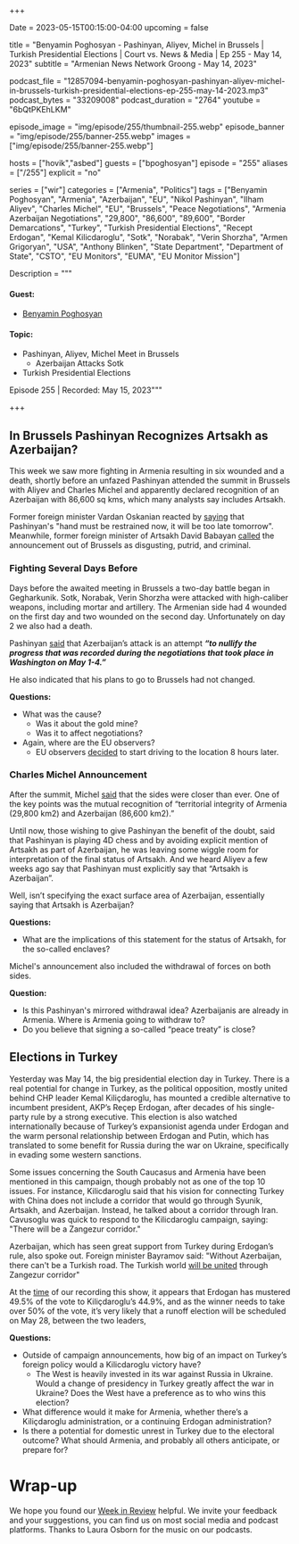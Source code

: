 +++

Date = 2023-05-15T00:15:00-04:00
upcoming = false

title = "Benyamin Poghosyan - Pashinyan, Aliyev, Michel in Brussels | Turkish Presidential Elections | Court vs.  News & Media | Ep 255 - May 14, 2023"
subtitle = "Armenian News Network Groong - May 14, 2023"

podcast_file = "12857094-benyamin-poghosyan-pashinyan-aliyev-michel-in-brussels-turkish-presidential-elections-ep-255-may-14-2023.mp3"
podcast_bytes = "33209008"
podcast_duration = "2764"
youtube = "6bQtPKEhLKM"

episode_image = "img/episode/255/thumbnail-255.webp"
episode_banner = "img/episode/255/banner-255.webp"
images = ["img/episode/255/banner-255.webp"]

hosts = ["hovik","asbed"]
guests = ["bpoghosyan"]
episode = "255"
aliases = ["/255"]
explicit = "no"

series = ["wir"]
categories = ["Armenia", "Politics"]
tags = ["Benyamin Poghosyan", "Armenia", "Azerbaijan", "EU", "Nikol Pashinyan", "Ilham Aliyev", "Charles Michel", "EU", "Brussels", "Peace Negotiations", "Armenia Azerbaijan Negotiations",
"29,800",
"86,600",
"89,600",
"Border Demarcations", "Turkey", "Turkish Presidential Elections", "Recept Erdogan", "Kemal Kilicdaroglu", "Sotk", "Norabak", "Verin Shorzha", "Armen Grigoryan", "USA", "Anthony Blinken", "State Department", "Department of State", "CSTO", "EU Monitors", "EUMA", "EU Monitor Mission"]

Description = """
#### Guest:
* [Benyamin Poghosyan](/guest/bpoghosyan)

#### Topic:
* Pashinyan, Aliyev, Michel Meet in Brussels
    * Azerbaijan Attacks Sotk
* Turkish Presidential Elections


Episode 255 | Recorded: May 15, 2023"""

+++

## In Brussels Pashinyan Recognizes Artsakh as Azerbaijan?

This week we saw more fighting in Armenia resulting in six wounded and a death, shortly before an unfazed Pashinyan attended the summit in Brussels with Aliyev and Charles Michel and apparently declared recognition of an Azerbaijan with 86,600 sq kms, which many analysts say includes Artsakh. 

Former foreign minister Vardan Oskanian reacted by [saying](https://www.civilnet.am/news/700066/փաշինյանի-ձեռքը-պետք-է-բռնել-հենց-հիմա-հետո-ուշ-կլինի%E2%80%A4-վարդան-օսկանյան/) that Pashinyan's "hand must be restrained now, it will be too late tomorrow". Meanwhile, former foreign minister of Artsakh David Babayan [called](https://www.aysor.am/am/news/2023/05/15/%D5%A2%D5%A1%D5%A2%D5%A1%D5%B5%D5%A1%D5%B6/2094215) the announcement out of Brussels as disgusting, putrid, and criminal.


### Fighting Several Days Before

Days before the awaited meeting in Brussels a two-day battle began in Gegharkunik. Sotk, Norabak, Verin Shorzha were attacked with high-caliber weapons, including mortar and artillery. The Armenian side had 4 wounded on the first day and two wounded on the second day. Unfortunately on day 2 we also had a death.

Pashinyan [said](https://hetq.am/en/article/155930) that Azerbaijan’s attack is an attempt **_“to nullify the progress that was recorded during the negotiations that took place in Washington on May 1-4.”_** 

He also indicated that his plans to go to Brussels had not changed.

**Questions:**
* What was the cause?
    * Was it about the gold mine?
    * Was it to affect negotiations?
* Again, where are the EU observers?
    * EU observers [decided](https://youtu.be/ysmtiYrkocY) to start driving to the location 8 hours later.


### Charles Michel Announcement

After the summit, Michel [said](https://www.consilium.europa.eu/en/press/press-releases/2023/05/14/press-remarks-by-president-charles-michel-following-the-trilateral-meeting-with-president-aliyev-of-azerbaijan-and-prime-minister-pashinyan-of-armenia/) that the sides were closer than ever. One of the key points was the mutual recognition of “territorial integrity of Armenia (29,800 km2) and Azerbaijan (86,600 km2).”

Until now, those wishing to give Pashinyan the benefit of the doubt, said that Pashinyan is playing 4D chess and by avoiding explicit mention of Artsakh as part of Azerbaijan, he was leaving some wiggle room for interpretation of the final status of Artsakh. And we heard Aliyev a few weeks ago say that Pashinyan must explicitly say that “Artsakh is Azerbaijan”. 

Well, isn’t specifying the exact surface area of Azerbaijan, essentially saying that Artsakh is Azerbaijan?

**Questions:**
* What are the implications of this statement for the status of Artsakh, for the so-called enclaves?

Michel's announcement also included the withdrawal of forces on both sides. 

**Question:**
* Is this Pashinyan's mirrored withdrawal idea? Azerbaijanis are already in Armenia. Where is Armenia going to withdraw to?
* Do you believe that signing a so-called “peace treaty” is close? 


## Elections in Turkey

Yesterday was May 14, the big presidential election day in Turkey. There is a real potential for change in Turkey, as the political opposition, mostly united behind CHP leader Kemal Kiliçdaroglu, has mounted a credible alternative to incumbent president, AKP’s Reçep Erdogan, after decades of his single-party rule by a strong executive. This election is also watched internationally because of Turkey’s expansionist agenda under Erdogan and the warm personal relationship between Erdogan and Putin, which has translated to some benefit for Russia during the war on Ukraine, specifically in evading some western sanctions.

Some issues concerning the South Caucasus and Armenia have been mentioned in this campaign, though probably not as one of the top 10 issues. For instance, Kilicdaroglu said that his vision for connecting Turkey with China does not include a corridor that would go through Syunik, Artsakh, and Azerbaijan. Instead, he talked about a corridor through Iran. Cavusoglu was quick to respond to the Kilicdaroglu campaign, saying: "There will be a Zangezur corridor."

Azerbaijan, which has seen great support from Turkey during Erdogan’s rule, also spoke out. Foreign minister Bayramov said: "Without Azerbaijan, there can't be a Turkish road. The Turkish world [will be united](https://twitter.com/HovikYerevan/status/1656002218187685889) through Zangezur corridor"

At the [time](https://www.aljazeera.com/news/2023/5/14/follow-the-vote-turkey-election-results-2023) of our recording this show, it appears that Erdogan has mustered 49.5% of the vote to Kiliçdaroglu’s 44.9%, and as the winner needs to take over 50% of the vote, it’s very likely that a runoff election will be scheduled on May 28, between the two leaders,

**Questions:**
* Outside of campaign announcements, how big of an impact on Turkey’s foreign policy would a Kilicdaroglu victory have?
    * The West is heavily invested in its war against Russia in Ukraine. Would a change of presidency in Turkey greatly affect the war in Ukraine? Does the West have a preference as to who wins this election?
* What difference would it make for Armenia, whether there’s a Kiliçdaroglu administration, or a continuing Erdogan administration?
* Is there a potential for domestic unrest in Turkey due to the electoral outcome? What should Armenia, and probably all others anticipate, or prepare for?

# Wrap-up

We hope you found our [Week in Review](/series/wir) helpful. We invite your feedback and your suggestions, you can find us on most social media and podcast platforms. Thanks to Laura Osborn for the music on our podcasts.

